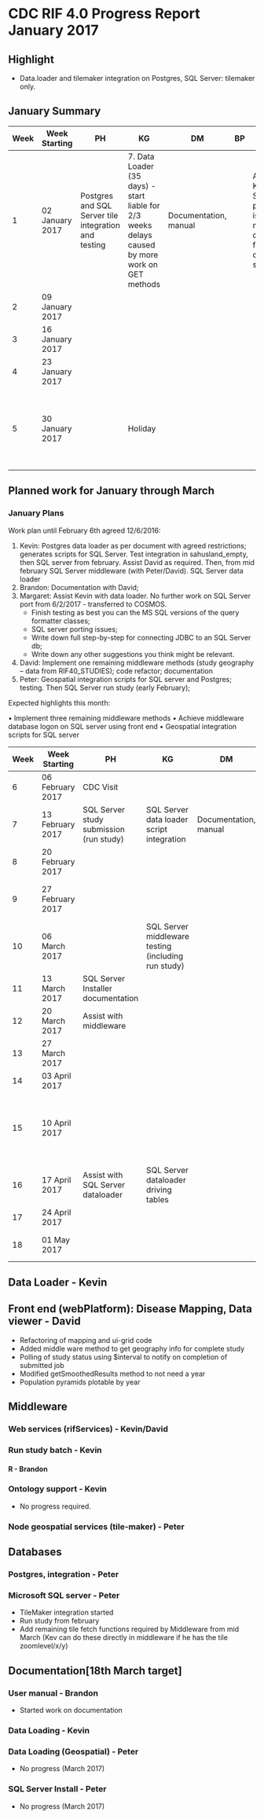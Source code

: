 # CDC RIF 4.0 Progress Report January 2017

## Highlight

* Data.loader and tilemaker integration on Postgres, SQL Server: tilemaker only.

## January Summary

| Week | Week Starting     | PH                                                            | KG                                                                                                | DM                                                                                             | BP                                                                  | MD                                                                                        | Milestone                                                              | Notes |
|------|-------------------|---------------------------------------------------------------|---------------------------------------------------------------------------------------------------|------------------------------------------------------------------------------------------------|---------------------------------------------------------------------|-------------------------------------------------------------------------------------------|------------------------------------------------------------------------|-------|
| 1    | 02 January 2017   | Postgres and SQL Server tile integration and testing          | 7. Data Loader (35 days) - start liable for 2/3 weeks delays caused by more work on GET methods   | Documentation, manual                                                                          |                                                                     | Assist Kevin: SQL Server porting issues - middleware query formatter, data loader scripts |                                                                        |       |
| 2    | 09 January 2017   |                                                               |                                                                                                   |                                                                                                |                                                                     |                                                                                           |                                                                        |       |
| 3    | 16 January 2017   |                                                               |                                                                                                   |                                                                                                |                                                                     |                                                                                           |                                                                        |       |
| 4    | 23 January 2017   |                                                               |                                                                                                   |                                                                                                |                                                                     |                                                                                           |                                                                        |       |
| 5    | 30 January 2017   |                                                               | Holiday                                                                                           |                                                                                                |                                                                     |                                                                                           | Postgres Data Loader, Postgres install; tileMaker Postgres intrgration |       |

## Planned work for January through March

### January Plans

Work plan until February 6th agreed 12/6/2016:

1. Kevin:  Postgres data loader as per document with agreed restrictions; generates scripts for SQL Server. Test integration in 
   sahusland_empty, then SQL server from february. Assist David as required. Then, from mid february SQL Server middleware 
   (with Peter/David). SQL Server data loader
2. Brandon: Documentation with David;
3. Margaret: Assist Kevin with data loader. No further work on SQL Server port from 6/2/2017 - transferred to COSMOS.
   * Finish testing as best you can the MS SQL versions of the query formatter classes;  
   * SQL server porting issues;
   * Write down full step-by-step for connecting JDBC to an SQL Server db;
   * Write down any other suggestions you think might be relevant.
4. David: Implement one remaining middleware methods (study geography – data from RIF40_STUDIES); code refactor; documentation
5. Peter: Geospatial integration scripts for SQL server and Postgres; testing. Then SQL Server run study (early February);

Expected highlights this month:

• Implement three remaining middleware methods 
• Achieve middleware database logon on SQL server using front end
• Geospatial integration scripts for SQL server

| Week | Week Starting     | PH                                                            | KG                                                                                                | DM                                                                                             | BP                                                                  | MD                                                                                        | Milestone                                                              | Notes |
|------|-------------------|---------------------------------------------------------------|---------------------------------------------------------------------------------------------------|------------------------------------------------------------------------------------------------|---------------------------------------------------------------------|-------------------------------------------------------------------------------------------|------------------------------------------------------------------------|-------|
| 6    | 06 February 2017  | CDC Visit                                                     |                                                                                                   |                                                                                                |                                                                     |                                                                                           | Postgres RIF complete                                                  |       |
| 7    | 13 February 2017  | SQL Server study submission (run study)                       | SQL Server data loader script integration                                                         | Documentation, manual                                                                          | Documentation, manual                                               | Transferred to COSMOS/SCAMP                                                               | tileMaker SQL Server Integration                                       |       |
| 8    | 20 February 2017  |                                                               |                                                                                                   |                                                                                                |                                                                     |                                                                                           |                                                                        |       |
| 9    | 27 February 2017  |                                                               |                                                                                                   |                                                                                                |                                                                     |                                                                                           | Data loader SQL Server install                                         |       |
| 10   | 06 March 2017     |                                                               | SQL Server middleware testing (including run study)                                               |                                                                                                |                                                                     |                                                                                           |                                                                        |       |
| 11   | 13 March 2017     | SQL Server Installer documentation                            |                                                                                                   |                                                                                                |                                                                     |                                                                                           |                                                                        |       |
| 12   | 20 March 2017     | Assist with middleware                                        |                                                                                                   |                                                                                                |                                                                     |                                                                                           |                                                                        |       |
| 13   | 27 March 2017     |                                                               |                                                                                                   |                                                                                                |                                                                     |                                                                                           |                                                                        |       |
| 14   | 03 April 2017     |                                                               |                                                                                                   |                                                                                                |                                                                     |                                                                                           |                                                                        |       |
| 15   | 10 April 2017     |                                                               |                                                                                                   |                                                                                                |                                                                     |                                                                                           | Study submission and Results viewer running on SQL server              |       |
| 16   | 17 April 2017     | Assist with SQL Server dataloader                             | SQL Server dataloader driving tables                                                              |                                                                                                |                                                                     |                                                                                           |                                                                        |       |
| 17   | 24 April 2017     |                                                               |                                                                                                   |                                                                                                |                                                                     |                                                                                           |                                                                        |       |
| 18   | 01 May 2017       |                                                               |                                                                                                   |                                                                                                |                                                                     |                                                                                           | SQL Server RIF complete                                                |       |

## Data Loader - Kevin


## Front end (webPlatform): Disease Mapping, Data viewer - David

- Refactoring of mapping and ui-grid code
- Added middle ware method to get geography info for complete study
- Polling of study status using $interval to notify on completion of submitted job
- Modified getSmoothedResults method to not need a year
- Population pyramids plotable by year

## Middleware

### Web services (rifServices) - Kevin/David

### Run study batch - Kevin


#### R - Brandon

### Ontology support - Kevin
 
- No progress required.

### Node geospatial services (tile-maker) - Peter


## Databases

### Postgres, integration - Peter

### Microsoft SQL server - Peter

* TileMaker integration started
* Run study from february
* Add remaining tile fetch functions required by Middleware from mid March (Kev can do these directly in middleware if he has the
  tile zoomlevel/x/y)

## Documentation[18th March target]

### User manual - Brandon

* Started work on documentation 

### Data Loading - Kevin

### Data Loading (Geospatial) - Peter

* No progress (March 2017)

### SQL Server Install - Peter

* No progress (March 2017)


 

 
